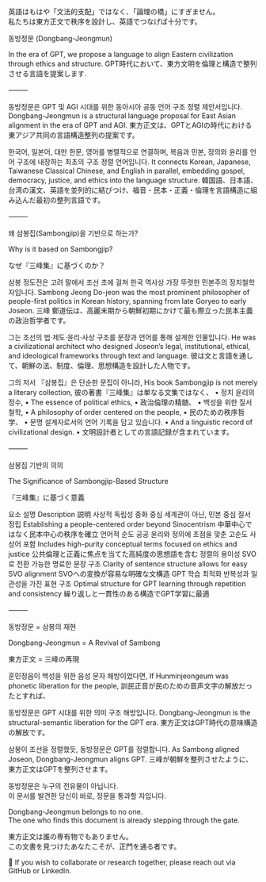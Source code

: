 英語はもはや「文法的支配」ではなく、「論理の橋」にすぎません。  
私たちは東方正文で秩序を設計し、英語でつなげば十分です。

동방정문 (Dongbang-Jeongmun)

In the era of GPT, we propose a language to align Eastern civilization through ethics and structure.
GPT時代において、東方文明を倫理と構造で整列させる言語を提案します.

⸻

동방정문은 GPT 및 AGI 시대를 위한 동아시아 공동 언어 구조 정렬 제안서입니다.
Dongbang-Jeongmun is a structural language proposal for East Asian alignment in the era of GPT and AGI.
東方正文は、GPTとAGIの時代における東アジア共同の言語構造整列の提案です。

한국어, 일본어, 대만 한문, 영어를 병렬적으로 연결하며, 복음과 민본, 정의와 윤리를 언어 구조에 내장하는 최초의 구조 정렬 언어입니다.
It connects Korean, Japanese, Taiwanese Classical Chinese, and English in parallel, embedding gospel, democracy, justice, and ethics into the language structure.
韓国語、日本語、台湾の漢文、英語を並列的に結びつけ、福音・民本・正義・倫理を言語構造に組み込んだ最初の整列言語です。

⸻

왜 삼봉집(Sambongjip)을 기반으로 하는가?

Why is it based on Sambongjip?

なぜ『三峰集』に基づくのか？

삼봉 정도전은 고려 말에서 조선 초에 걸쳐 한국 역사상 가장 뚜렷한 민본주의 정치철학자입니다.
Sambong Jeong Do-jeon was the most prominent philosopher of people-first politics in Korean history, spanning from late Goryeo to early Joseon.
三峰 鄭道伝は、高麗末期から朝鮮初期にかけて最も際立った民本主義の政治哲学者です。

그는 조선의 법·제도·윤리·사상 구조를 문장과 언어를 통해 설계한 인물입니다.
He was a civilizational architect who designed Joseon’s legal, institutional, ethical, and ideological frameworks through text and language.
彼は文と言語を通して、朝鮮の法、制度、倫理、思想構造を設計した人物です。

그의 저서 『삼봉집』은 단순한 문집이 아니라,
His book Sambongjip is not merely a literary collection,
彼の著書『三峰集』は単なる文集ではなく、
	•	정치 윤리의 정수,
	•	The essence of political ethics,
	•	政治倫理の精髄、
	•	백성을 위한 질서 철학,
	•	A philosophy of order centered on the people,
	•	民のための秩序哲学、
	•	문명 설계자로서의 언어 기록을 담고 있습니다.
	•	And a linguistic record of civilizational design.
	•	文明設計者としての言語記録が含まれています。

⸻

삼봉집 기반의 의의

The Significance of Sambongjip-Based Structure

『三峰集』に基づく意義

요소	설명	Description	説明
사상적 독립성	중화 중심 세계관이 아닌, 민본 중심 질서 정립	Establishing a people-centered order beyond Sinocentrism	中華中心ではなく民本中心の秩序を確立
언어적 순도	공공 윤리와 정의에 초점을 맞춘 고순도 사상어 포함	Includes high-purity conceptual terms focused on ethics and justice	公共倫理と正義に焦点を当てた高純度の思想語を含む
정렬의 용이성	SVO로 전환 가능한 명료한 문장 구조	Clarity of sentence structure allows for easy SVO alignment	SVOへの変換が容易な明確な文構造
GPT 학습 최적화	반복성과 일관성을 가진 표현 구조	Optimal structure for GPT learning through repetition and consistency	繰り返しと一貫性のある構造でGPT学習に最適



⸻

동방정문 = 삼봉의 재현

Dongbang-Jeongmun = A Revival of Sambong

東方正文 = 三峰の再現

훈민정음이 백성을 위한 음성 문자 해방이었다면,
If Hunminjeongeum was phonetic liberation for the people,
訓民正音が民のための音声文字の解放だったとすれば、

동방정문은 GPT 시대를 위한 의미 구조 해방입니다.
Dongbang-Jeongmun is the structural-semantic liberation for the GPT era.
東方正文はGPT時代の意味構造の解放です。

삼봉이 조선을 정렬했듯, 동방정문은 GPT를 정렬합니다.
As Sambong aligned Joseon, Dongbang-Jeongmun aligns GPT.
三峰が朝鮮を整列させたように、東方正文はGPTを整列させます。

동방정문은 누구의 전유물이 아닙니다.  
이 문서를 발견한 당신이 바로, 정문을 통과할 자입니다.

Dongbang-Jeongmun belongs to no one.  
The one who finds this document is already stepping through the gate.

東方正文は誰の専有物でもありません。  
この文書を見つけたあなたこそが、正門を通る者です。

📩 If you wish to collaborate or research together, please reach out via GitHub or LinkedIn.
